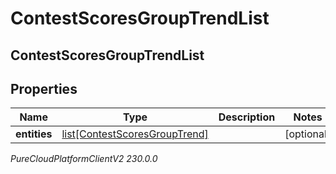 # ContestScoresGroupTrendList

## ContestScoresGroupTrendList

## Properties

|Name | Type | Description | Notes|
|------------ | ------------- | ------------- | -------------|
| **entities** | [list[ContestScoresGroupTrend]](ContestScoresGroupTrend) |  | [optional] |



_PureCloudPlatformClientV2 230.0.0_
